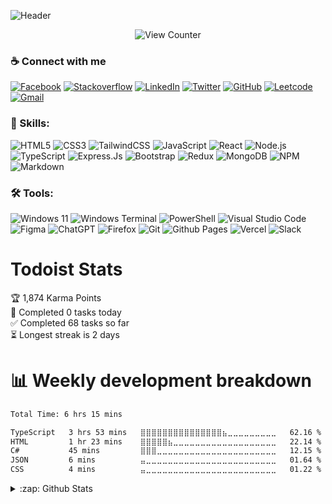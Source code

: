 ![Header](https://capsule-render.vercel.app/api?type=waving&theme=dark&height=200&text=iamPonil&fontSize=60&fontAlignY=30&desc=Software%20Engineer&descAlignY=50)

   <div align="center">
  <img color="#ff822d" alt="View Counter" src="https://komarev.com/ghpvc/?username=iamponil&style=for-the-badge&color=yellowgreen" />
</div>


### ☕ Connect with me

[![Facebook](https://img.shields.io/badge/Facebook-%231877F2.svg?style=for-the-badge&logo=Facebook&logoColor=white)](https://facebook.com/ameur.nemlaghi) [![Stackoverflow](https://img.shields.io/badge/Stack%20Overflow-F58025?style=for-the-badge&logo=Stack%20Overflow&logoColor=white)](https://stackoverflow.com/users/9115517/iamponil) [![LinkedIn](https://img.shields.io/badge/linkedin-%230077B5.svg?style=for-the-badge&logo=linkedin&logoColor=white)](https://www.linkedin.com/in/ameur-nemlaghi/) [![Twitter](https://img.shields.io/badge/Twitter-%231DA1F2.svg?style=for-the-badge&logo=Twitter&logoColor=white)](https://twitter.com/AmeurNemlaghi)
[![GitHub](https://img.shields.io/badge/github-%23121011.svg?style=for-the-badge&logo=github&logoColor=white)](https://github.com/iamponil) [![Leetcode](https://img.shields.io/badge/-LeetCode-FFA116?style=for-the-badge&logo=LeetCode&logoColor=black)](https://leetcode.com/iamponil/) [![Gmail](https://img.shields.io/badge/Gmail-D14836?style=for-the-badge&logo=gmail&logoColor=white)](mailto:ameur.nemlaghi@esprit.tn)




### 💪 Skills:

![HTML5](https://img.shields.io/badge/HTML-239120?style=for-the-badge&logo=html5&logoColor=white) ![CSS3](	https://img.shields.io/badge/CSS-239120?&style=for-the-badge&logo=css3&logoColor=white) ![TailwindCSS](https://img.shields.io/badge/tailwindcss-%2338B2AC.svg?style=for-the-badge&logo=tailwind-css&logoColor=white) ![JavaScript](https://img.shields.io/badge/JavaScript-F7DF1E?style=for-the-badge&logo=JavaScript&logoColor=white) ![React](https://img.shields.io/badge/react-%2320232a.svg?style=for-the-badge&logo=react&logoColor=%2361DAFB) ![Node.js](	https://img.shields.io/badge/Node.js-43853D?style=for-the-badge&logo=node.js&logoColor=white) ![TypeScript](https://img.shields.io/badge/TypeScript-007ACC?style=for-the-badge&logo=typescript&logoColor=white) ![Express.Js](https://img.shields.io/badge/Express.js-404D59?style=for-the-badge) ![Bootstrap](https://img.shields.io/badge/Bootstrap-563D7C?style=for-the-badge&logo=bootstrap&logoColor=white) ![Redux](https://img.shields.io/badge/Redux-593D88?style=for-the-badge&logo=redux&logoColor=white) ![MongoDB](https://img.shields.io/badge/MongoDB-4EA94B?style=for-the-badge&logo=mongodb&logoColor=white) ![NPM](https://img.shields.io/badge/NPM-%23CB3837.svg?style=for-the-badge&logo=npm&logoColor=white) ![Markdown](https://img.shields.io/badge/markdown-%23000000.svg?style=for-the-badge&logo=markdown&logoColor=white)


### 🛠 Tools:

![Windows 11](https://img.shields.io/badge/Windows%2011-%230079d5.svg?style=for-the-badge&logo=Windows%2011&logoColor=white) ![Windows Terminal](https://img.shields.io/badge/Windows%20Terminal-%234D4D4D.svg?style=for-the-badge&logo=windows-terminal&logoColor=white) ![PowerShell](https://img.shields.io/badge/PowerShell-%235391FE.svg?style=for-the-badge&logo=powershell&logoColor=white)
![Visual Studio Code](https://img.shields.io/badge/Visual%20Studio%20Code-0078d7.svg?style=for-the-badge&logo=visual-studio-code&logoColor=white) ![Figma](https://img.shields.io/badge/figma-%23F24E1E.svg?style=for-the-badge&logo=figma&logoColor=white) ![ChatGPT](https://img.shields.io/badge/chatGPT-74aa9c?style=for-the-badge&logo=openai&logoColor=white) ![Firefox](https://img.shields.io/badge/Firefox-FF7139?style=for-the-badge&logo=Firefox-Browser&logoColor=white) ![Git](https://img.shields.io/badge/git-%23F05033.svg?style=for-the-badge&logo=git&logoColor=white) ![Github Pages](https://img.shields.io/badge/github%20pages-121013?style=for-the-badge&logo=github&logoColor=white) ![Vercel](https://img.shields.io/badge/vercel-%23000000.svg?style=for-the-badge&logo=vercel&logoColor=white) ![Slack](https://img.shields.io/badge/Slack-4A154B?style=for-the-badge&logo=slack&logoColor=white)
# Todoist Stats
<!-- TODO-IST:START -->
🏆  1,874 Karma Points           
🌸  Completed 0 tasks today           
✅  Completed 68 tasks so far           
⏳  Longest streak is 2 days
<!-- TODO-IST:END -->
# 📊 Weekly development breakdown
<!--START_SECTION:waka-->

```txt
Total Time: 6 hrs 15 mins

TypeScript   3 hrs 53 mins   ⣿⣿⣿⣿⣿⣿⣿⣿⣿⣿⣿⣿⣿⣿⣿⣦⣀⣀⣀⣀⣀⣀⣀⣀⣀   62.16 %
HTML         1 hr 23 mins    ⣿⣿⣿⣿⣿⣦⣀⣀⣀⣀⣀⣀⣀⣀⣀⣀⣀⣀⣀⣀⣀⣀⣀⣀⣀   22.14 %
C#           45 mins         ⣿⣿⣿⣀⣀⣀⣀⣀⣀⣀⣀⣀⣀⣀⣀⣀⣀⣀⣀⣀⣀⣀⣀⣀⣀   12.15 %
JSON         6 mins          ⣤⣀⣀⣀⣀⣀⣀⣀⣀⣀⣀⣀⣀⣀⣀⣀⣀⣀⣀⣀⣀⣀⣀⣀⣀   01.64 %
CSS          4 mins          ⣤⣀⣀⣀⣀⣀⣀⣀⣀⣀⣀⣀⣀⣀⣀⣀⣀⣀⣀⣀⣀⣀⣀⣀⣀   01.22 %
```

<!--END_SECTION:waka-->
  <details>
    <summary>:zap: Github Stats</summary>
     <table>
      <tr>
        <td>
    <div style="display: flex; flex-wrap: wrap;">
      <picture style="flex: 1;">
        <source
          srcset="https://github-readme-stats-iamponils-projects.vercel.app/api?username=iamponil&theme=dracula&hide_border=true"
          alt="iamPonil's Github Stats"
          media="(prefers-color-scheme: dark)"
        />
        <source
          srcset="https://github-readme-stats-iamponils-projects.vercel.app/api?username=iamponil&theme=dracula&hide_border=true"
          alt="iamPonil's Github Stats"
          media="(prefers-color-scheme: light), (prefers-color-scheme: no-preference)"
        />
        <img src="https://github-readme-stats-iamponils-projects.vercel.app/api?username=iamponil&theme=dracula&hide_border=true" />
      </picture>
       </td>
        <td>
      <picture style="flex: 1;">
        <source
          srcset="https://streak-stats.demolab.com?user=iamponil&theme=dracula&hide_border=true"
          alt="iamPonil's Github Streaks"
          media="(prefers-color-scheme: dark)"
        />
        <source
          srcset="https://streak-stats.demolab.com?user=iamponil&theme=dracula&hide_border=true"
          alt="iamPonil's Github Streaks"
          media="(prefers-color-scheme: light), (prefers-color-scheme: no-preference)"
        />
        <img src="https://streak-stats.demolab.com?user=iamponil&theme=dracula&hide_border=true" />
      </picture>
           </td>
      </tr>
    </table>
    </div>
           <p align="center">
    <picture>
      <source
        srcset="https://github-readme-stats-iamponils-projects.vercel.app/api/top-langs/?username=iamponil&langs_count=6&theme=dracula&layout=compact&hide_border=true"
        alt="iamPonil's Github Stats"
        media="(prefers-color-scheme: dark)"
      />
      <source
        srcset="https://github-readme-stats-iamponils-projects.vercel.app/api/top-langs/?username=iamponil&langs_count=6&theme=dracula&layout=compact&hide_border=true"
        alt="iamPonil's Github Stats"
        media="(prefers-color-scheme: light), (prefers-color-scheme: no-preference)"
      />
      <img src="https://github-readme-stats-iamponils-projects.vercel.app/api/top-langs/?username=iamponil&langs_count=6&theme=dracula&layout=compact&hide_border=true" />
    </picture>
  </p>
  </details>



